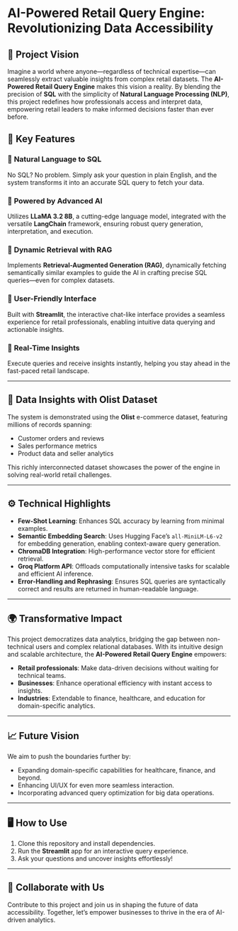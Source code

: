 # AI-Powered Retail Query Engine: Revolutionizing Data Accessibility  

## 🌟 Project Vision  
Imagine a world where anyone—regardless of technical expertise—can seamlessly extract valuable insights from complex retail datasets. The **AI-Powered Retail Query Engine** makes this vision a reality. By blending the precision of **SQL** with the simplicity of **Natural Language Processing (NLP)**, this project redefines how professionals access and interpret data, empowering retail leaders to make informed decisions faster than ever before.  


## 🚀 Key Features  
### 🔹 **Natural Language to SQL**  
No SQL? No problem. Simply ask your question in plain English, and the system transforms it into an accurate SQL query to fetch your data.  

### 🔹 **Powered by Advanced AI**  
Utilizes **LLaMA 3.2 8B**, a cutting-edge language model, integrated with the versatile **LangChain** framework, ensuring robust query generation, interpretation, and execution.  

### 🔹 **Dynamic Retrieval with RAG**  
Implements **Retrieval-Augmented Generation (RAG)**, dynamically fetching semantically similar examples to guide the AI in crafting precise SQL queries—even for complex datasets.  

### 🔹 **User-Friendly Interface**  
Built with **Streamlit**, the interactive chat-like interface provides a seamless experience for retail professionals, enabling intuitive data querying and actionable insights.  

### 🔹 **Real-Time Insights**  
Execute queries and receive insights instantly, helping you stay ahead in the fast-paced retail landscape.  

---

## 📂 Data Insights with Olist Dataset  
The system is demonstrated using the **Olist** e-commerce dataset, featuring millions of records spanning:  
- Customer orders and reviews  
- Sales performance metrics  
- Product data and seller analytics  

This richly interconnected dataset showcases the power of the engine in solving real-world retail challenges.  

---

## ⚙️ Technical Highlights  
- **Few-Shot Learning**: Enhances SQL accuracy by learning from minimal examples.  
- **Semantic Embedding Search**: Uses Hugging Face’s `all-MiniLM-L6-v2` for embedding generation, enabling context-aware query generation.  
- **ChromaDB Integration**: High-performance vector store for efficient retrieval.  
- **Groq Platform API**: Offloads computationally intensive tasks for scalable and efficient AI inference.  
- **Error-Handling and Rephrasing**: Ensures SQL queries are syntactically correct and results are returned in human-readable language.  

---

## 🌍 Transformative Impact  
This project democratizes data analytics, bridging the gap between non-technical users and complex relational databases. With its intuitive design and scalable architecture, the **AI-Powered Retail Query Engine** empowers:  
- **Retail professionals**: Make data-driven decisions without waiting for technical teams.  
- **Businesses**: Enhance operational efficiency with instant access to insights.  
- **Industries**: Extendable to finance, healthcare, and education for domain-specific analytics.  

---

## 📈 Future Vision  
We aim to push the boundaries further by:  
- Expanding domain-specific capabilities for healthcare, finance, and beyond.  
- Enhancing UI/UX for even more seamless interaction.  
- Incorporating advanced query optimization for big data operations.  

---

## 🖥️ How to Use  
1. Clone this repository and install dependencies.  
2. Run the **Streamlit** app for an interactive query experience.  
3. Ask your questions and uncover insights effortlessly!  

---

## 🤝 Collaborate with Us  
Contribute to this project and join us in shaping the future of data accessibility. Together, let’s empower businesses to thrive in the era of AI-driven analytics.
